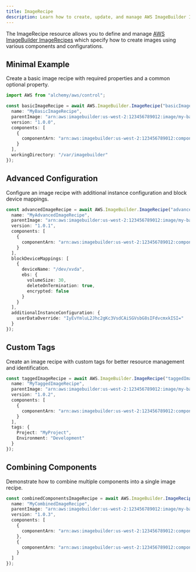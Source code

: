 ```yaml
---
title: ImageRecipe
description: Learn how to create, update, and manage AWS ImageBuilder ImageRecipes using Alchemy Cloud Control.
---
```


The ImageRecipe resource allows you to define and manage [AWS ImageBuilder ImageRecipes](https://docs.aws.amazon.com/imagebuilder/latest/userguide/) which specify how to create images using various components and configurations.

## Minimal Example

Create a basic image recipe with required properties and a common optional property.

```ts
import AWS from "alchemy/aws/control";

const basicImageRecipe = await AWS.ImageBuilder.ImageRecipe("basicImageRecipe", {
  name: "MyBasicImageRecipe",
  parentImage: "arn:aws:imagebuilder:us-west-2:123456789012:image/my-base-image",
  version: "1.0.0",
  components: [
    {
      componentArn: "arn:aws:imagebuilder:us-west-2:123456789012:component/my-component"
    }
  ],
  workingDirectory: "/var/imagebuilder"
});
```

## Advanced Configuration

Configure an image recipe with additional instance configuration and block device mappings.

```ts
const advancedImageRecipe = await AWS.ImageBuilder.ImageRecipe("advancedImageRecipe", {
  name: "MyAdvancedImageRecipe",
  parentImage: "arn:aws:imagebuilder:us-west-2:123456789012:image/my-base-image",
  version: "1.0.1",
  components: [
    {
      componentArn: "arn:aws:imagebuilder:us-west-2:123456789012:component/my-component"
    }
  ],
  blockDeviceMappings: [
    {
      deviceName: "/dev/xvda",
      ebs: {
        volumeSize: 30,
        deleteOnTermination: true,
        encrypted: false
      }
    }
  ],
  additionalInstanceConfiguration: {
    userDataOverride: "IyEvYmluL2Jhc2gKc3VsdCAiSGVsbG8sIFdvcmxkISI="
  }
});
```

## Custom Tags

Create an image recipe with custom tags for better resource management and identification.

```ts
const taggedImageRecipe = await AWS.ImageBuilder.ImageRecipe("taggedImageRecipe", {
  name: "MyTaggedImageRecipe",
  parentImage: "arn:aws:imagebuilder:us-west-2:123456789012:image/my-base-image",
  version: "1.0.2",
  components: [
    {
      componentArn: "arn:aws:imagebuilder:us-west-2:123456789012:component/my-component"
    }
  ],
  tags: {
    Project: "MyProject",
    Environment: "Development"
  }
});
```

## Combining Components

Demonstrate how to combine multiple components into a single image recipe.

```ts
const combinedComponentsImageRecipe = await AWS.ImageBuilder.ImageRecipe("combinedComponentsImageRecipe", {
  name: "MyCombinedImageRecipe",
  parentImage: "arn:aws:imagebuilder:us-west-2:123456789012:image/my-base-image",
  version: "1.0.3",
  components: [
    {
      componentArn: "arn:aws:imagebuilder:us-west-2:123456789012:component/my-component-1"
    },
    {
      componentArn: "arn:aws:imagebuilder:us-west-2:123456789012:component/my-component-2"
    }
  ]
});
```